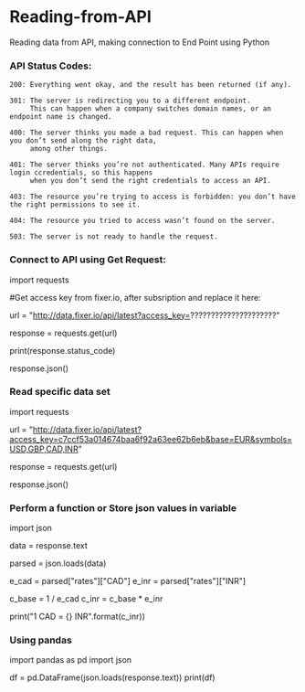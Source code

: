 # Reading-from-API

Reading data from API, making connection to End Point using Python

### API Status Codes:

    200: Everything went okay, and the result has been returned (if any).
    
    301: The server is redirecting you to a different endpoint. 
         This can happen when a company switches domain names, or an endpoint name is changed.
    
    400: The server thinks you made a bad request. This can happen when you don’t send along the right data, 
         among other things.
    
    401: The server thinks you’re not authenticated. Many APIs require login ccredentials, so this happens 
         when you don’t send the right credentials to access an API.
    
    403: The resource you’re trying to access is forbidden: you don’t have the right permissions to see it.
    
    404: The resource you tried to access wasn’t found on the server.
    
    503: The server is not ready to handle the request.

### Connect to API using Get Request:

   import requests

   #Get access key from fixer.io, after subsription and replace it here:

   url = "http://data.fixer.io/api/latest?access_key=?????????????????????"

   response = requests.get(url)

   print(response.status_code)

   response.json()
   
### Read specific data set

   import requests

   url = "http://data.fixer.io/api/latest?access_key=c7ccf53a014674baa6f92a63ee62b6eb&base=EUR&symbols=USD,GBP,CAD,INR"

   response = requests.get(url)

   response.json()

### Perform a function or Store json values in variable

   import json

   data = response.text

   parsed = json.loads(data)

   e_cad = parsed["rates"]["CAD"]
   e_inr = parsed["rates"]["INR"]

   c_base = 1 / e_cad
   c_inr  = c_base * e_inr

   print("1 CAD = {} INR".format(c_inr))
   
### Using pandas

   import pandas as pd
   import json

   df = pd.DataFrame(json.loads(response.text))
   print(df) 
